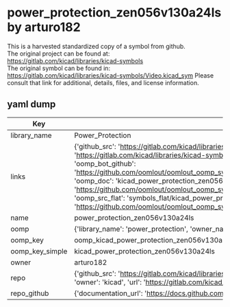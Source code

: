 # power_protection_zen056v130a24ls by arturo182  
This is a harvested standardized copy of a symbol from github.  
The original project can be found at:  
https://gitlab.com/kicad/libraries/kicad-symbols  
The original symbol can be found in:
https://gitlab.com/kicad/libraries/kicad-symbols/Video.kicad_sym
Please consult that link for additional, details, files, and license information.  
## yaml dump  
| Key | Value |  
| --- | --- |  
| library_name | Power_Protection |  
| links | {'github_src': 'https://gitlab.com/kicad/libraries/kicad-symbols/Video.kicad_sym', 'github_src_repo': 'https://gitlab.com/kicad/libraries/kicad-symbols', 'oomp_bot': 'kicad_power_protection_zen056v130a24ls/working', 'oomp_bot_github': 'https://github.com/oomlout/oomlout_oomp_symbol_bot/tree/main/kicad_power_protection_zen056v130a24ls/working', 'oomp_doc': 'kicad_power_protection_zen056v130a24ls/working', 'oomp_doc_github': 'https://github.com/oomlout/oomlout_oomp_symbol_doc/tree/main/kicad_power_protection_zen056v130a24ls/working', 'oomp_src_flat': 'symbols_flat/kicad_power_protection_zen056v130a24ls/working', 'oomp_src_flat_github': 'https://github.com/oomlout/oomlout_oomp_symbol_src/tree/main/kicad_power_protection_zen056v130a24ls/working'} |  
| name | power_protection_zen056v130a24ls |  
| oomp | {'library_name': 'power_protection', 'owner_name': 'kicad', 'symbol_name': 'power_protection_zen056v130a24ls'} |  
| oomp_key | oomp_kicad_power_protection_zen056v130a24ls |  
| oomp_key_simple | kicad_power_protection_zen056v130a24ls |  
| owner | arturo182 |  
| repo | {'github_src': 'https://gitlab.com/kicad/libraries/kicad-symbols/Video.kicad_sym', 'name': 'libraries/kicad-symbols', 'owner': 'kicad', 'url': 'https://gitlab.com/kicad/libraries/kicad-symbols'} |  
| repo_github | {'documentation_url': 'https://docs.github.com/rest/repos/repos#get-a-repository', 'message': 'Not Found'} |  

